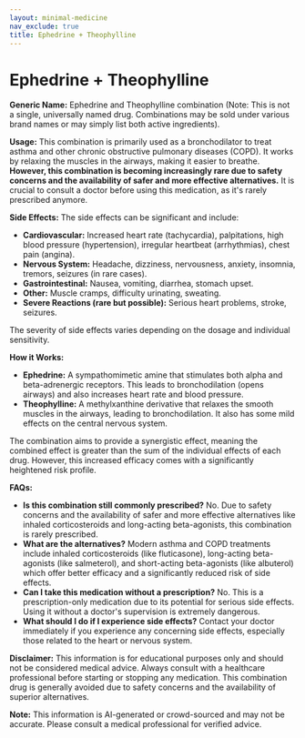 ```yaml
---
layout: minimal-medicine
nav_exclude: true
title: Ephedrine + Theophylline
---
```


# Ephedrine + Theophylline

**Generic Name:** Ephedrine and Theophylline combination (Note: This is not a single, universally named drug.  Combinations may be sold under various brand names or may simply list both active ingredients).

**Usage:** This combination is primarily used as a bronchodilator to treat asthma and other chronic obstructive pulmonary diseases (COPD). It works by relaxing the muscles in the airways, making it easier to breathe.  **However, this combination is becoming increasingly rare due to safety concerns and the availability of safer and more effective alternatives.**  It is crucial to consult a doctor before using this medication, as it's rarely prescribed anymore.

**Side Effects:**  The side effects can be significant and include:

* **Cardiovascular:** Increased heart rate (tachycardia), palpitations, high blood pressure (hypertension), irregular heartbeat (arrhythmias), chest pain (angina).
* **Nervous System:** Headache, dizziness, nervousness, anxiety, insomnia, tremors, seizures (in rare cases).
* **Gastrointestinal:** Nausea, vomiting, diarrhea, stomach upset.
* **Other:** Muscle cramps, difficulty urinating, sweating.
* **Severe Reactions (rare but possible):**  Serious heart problems, stroke, seizures.

The severity of side effects varies depending on the dosage and individual sensitivity.

**How it Works:**

* **Ephedrine:**  A sympathomimetic amine that stimulates both alpha and beta-adrenergic receptors.  This leads to bronchodilation (opens airways) and also increases heart rate and blood pressure.
* **Theophylline:** A methylxanthine derivative that relaxes the smooth muscles in the airways, leading to bronchodilation. It also has some mild effects on the central nervous system.

The combination aims to provide a synergistic effect, meaning the combined effect is greater than the sum of the individual effects of each drug. However, this increased efficacy comes with a significantly heightened risk profile.

**FAQs:**

* **Is this combination still commonly prescribed?** No. Due to safety concerns and the availability of safer and more effective alternatives like inhaled corticosteroids and long-acting beta-agonists, this combination is rarely prescribed.
* **What are the alternatives?**  Modern asthma and COPD treatments include inhaled corticosteroids (like fluticasone), long-acting beta-agonists (like salmeterol), and short-acting beta-agonists (like albuterol) which offer better efficacy and a significantly reduced risk of side effects.
* **Can I take this medication without a prescription?** No.  This is a prescription-only medication due to its potential for serious side effects.  Using it without a doctor's supervision is extremely dangerous.
* **What should I do if I experience side effects?**  Contact your doctor immediately if you experience any concerning side effects, especially those related to the heart or nervous system.


**Disclaimer:** This information is for educational purposes only and should not be considered medical advice.  Always consult with a healthcare professional before starting or stopping any medication.  This combination drug is generally avoided due to safety concerns and the availability of superior alternatives.


**Note:** This information is AI-generated or crowd-sourced and may not be accurate. Please consult a medical professional for verified advice.